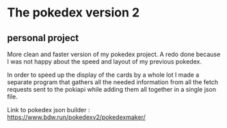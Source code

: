 # The pokedex version 2 #
## personal project ##

More clean and faster version of my pokedex project.
A redo done because I was not happy about the speed and layout of my previous pokedex.

In order to speed up the display of the cards by a whole lot I made a separate program that gathers
all the needed information from all the fetch requests sent to the pokiapi while adding them all together in a single
json file. 

Link to pokedex json builder : https://www.bdw.run/pokedexv2/pokedexmaker/

